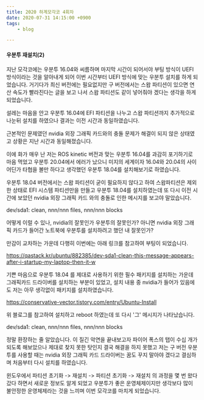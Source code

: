 ```yaml
---
title: 2020 하계모각코 4회차
date: 2020-07-31 14:15:00 +0900
tags:
    - blog

---
```


#### 우분투 재설치(2)

지난 모각코에는 우분투 16.04와 씨름하며 마지막 시간이 되어서야 부팅 방식이 UEFI 방식이라는 것을 알아내게 되어 이번 시간부터 UEFI 방식에 맞는 우분투 설치를 하게 되었습니다. 거기다가 최신 버전에는 필요없지만 구 버전에서는 스왑 파티션이 있으면 연산 속도가 빨라진다는 글을 보고 나서 스왑 파티션도 같이 넣어줘야 겠다는 생각을 하게 되었습니다.

설레는 마음을 안고 우분투 16.04에 EFI 파티션을 나누고 스왑 파티션까지 추가적으로 나눈뒤 설치를 하였으나 결과는 이전 시간과 동일하였습니다.

근본적인 문제였던 nvidia 외장 그래픽 카드와의 충돌 문제가 해결이 되지 않은 상태였고 상황은 지난 시간과 동일해졌습니다.

이에 화가 매우 난 저는 ROS kinetic 버전과 맞는 우분투 16.04를 과감히 포기하기로 마음 먹었고 우분투 20.04에서 에러가 났으니 미지의 세계이자 16.04와 20.04의 사이 어딘가 타협을 볼만 하다고 생각했던 우분투 18.04를 설치해보기로 하였습니다.

우분투 18.04 버전에서는 스왑 파티션이 굳이 필요하지 않다고 하여 스왑파티션은 제외한 상태로 EFI 시스템 파티션만을 만들고 우분투 18.04를 설치하였는데 또 다시 이전 시간에 보았던 nvidia 외장 그래픽 카드 와의 충돌로 인한 메시지를 보고야 말았습니다.

dev/sda1: clean, nnn/nnn files, nnn/nnn blocks

어떻게 이럴 수 있나, nvidia의 잘못인가 우분투의 잘못인가? 아니면 nvidia 외장 그래픽 카드가 들어간 노트북에 우분투를 설치하려고 했던 내 잘못인가?

만감이 교차하는 가운데 다행히 이번에는 아래 링크를 참고하여 부팅이 되었습니다.

https://qastack.kr/ubuntu/882385/dev-sda1-clean-this-message-appears-after-i-startup-my-laptop-then-it-w

기쁜 마음으로 우분투 18.04 를 제대로 사용하기 위한 필수 패키지를 설치하는 가운데 그래픽카드 드라이버를 설치하는 부분이 있었고, 설치 내용 중 nvidia가 들어가 있음에도 저는 아무 생각없이 패키지를 설치하였습니다.

https://conservative-vector.tistory.com/entry/Ubuntu-Install

위 블로그를 참고하여 설치하고 reboot 하였는데 또 다시 '그' 메시지가 나타났습니다.

dev/sda1: clean, nnn/nnn files, nnn/nnn blocks

정말 환장하는 줄 알았습니다. 이 질긴 악연을 끝내보고자 파이어 폭스의 탭이 수십 개가 되도록 해보았으나 제대로 찾지 못한 탓인지 결국 해결을 하지 못했고 저는 구 버전 우분투를 사용할 때는 nvidia 외장 그래픽 카드 드라이버는 꿈도 꾸지 말아야 겠다고 결심하며 처음부터 다시 설치를 하였습니다.

윈도우에서 파티션 초기화 -> 재설치 -> 파티션 초기화 -> 재설치 의 과정을 몇 번 왔다갔다 하면서 새로운 정보도 알게 되었고 우분투가 좋은 운영체제이지만 생각보다 많이 불안정한 운영체제라는 것을 느끼며 이번 모각코를 마치게 되었습니다.